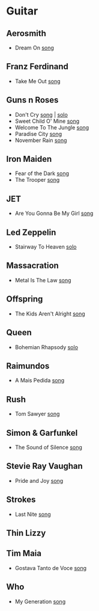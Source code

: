 # Guitar

## Aerosmith

- Dream On [song](https://www.youtube.com/watch?v=hFTvfh5LWcE)

## Franz Ferdinand

- Take Me Out [song](https://www.youtube.com/watch?v=i8OPwPvZyTs)

## Guns n Roses

- Don't Cry [song](https://www.youtube.com/watch?v=UXaNQvczOio) | [solo](https://www.youtube.com/watch?v=sSM7uZnix7U)
- Sweet Child O' Mine [song](https://www.youtube.com/watch?v=ioaExdEGPO4)
- Welcome To The Jungle [song](https://www.youtube.com/watch?v=ah0GkIsX_MY)
- Paradise City [song](https://www.youtube.com/watch?v=aIY4YnTyYvE)
- November Rain [song](https://www.youtube.com/watch?v=dr3HtNd_hpA)

## Iron Maiden

- Fear of the Dark [song](https://www.youtube.com/watch?v=qdjAuKNjeN0)
- The Trooper [song](https://www.youtube.com/watch?v=XJKnTQYAQb0)

## JET

- Are You Gonna Be My Girl [song](https://www.youtube.com/watch?v=0_OFGB-g-q4)

## Led Zeppelin

- Stairway To Heaven [solo](https://www.youtube.com/watch?v=qD3RmiCLTEE)

## Massacration

- Metal Is The Law [song](https://www.youtube.com/watch?v=7UWbGUELN5Q)

## Offspring

- The Kids Aren't Alright [song](https://www.youtube.com/watch?v=4Kb2UZ-Ui68)

## Queen

- Bohemian Rhapsody [solo](https://www.youtube.com/watch?v=JFzE3F8hnAo)

## Raimundos

- A Mais Pedida [song](https://www.youtube.com/watch?v=HCZaQPmgvC4)

## Rush

- Tom Sawyer [song](https://www.youtube.com/watch?v=tb0Wpqfwn_A)

## Simon & Garfunkel

- The Sound of Silence [song](https://www.youtube.com/watch?v=BVSIhBbQfaA)

## Stevie Ray Vaughan

- Pride and Joy [song](https://www.youtube.com/watch?v=JCUC1qhMLEI)

## Strokes

- Last Nite [song](https://www.youtube.com/watch?v=Z123g8UMKNk)

## Thin Lizzy

## Tim Maia

- Gostava Tanto de Voce [song](https://www.youtube.com/watch?v=nXmSVU6RQXQ)

## Who

- My Generation [song](https://www.youtube.com/watch?v=t14YTK3A0ww)
